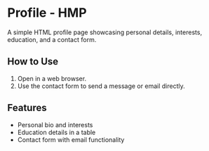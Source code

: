# Profile - HMP

A simple HTML profile page showcasing personal details, interests, education, and a contact form.

## How to Use

1. Open in a web browser.
2. Use the contact form to send a message or email directly.

## Features

- Personal bio and interests
- Education details in a table
- Contact form with email functionality
